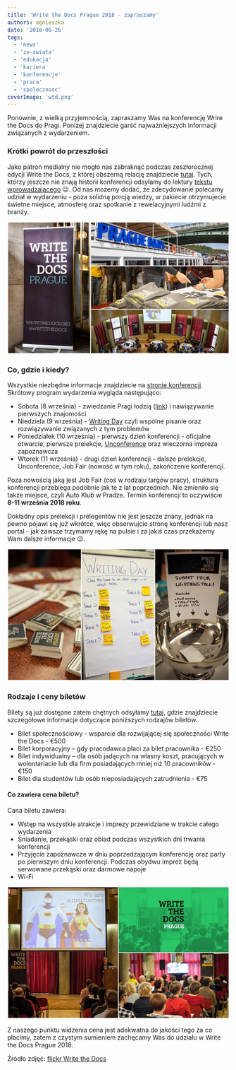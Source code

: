 ```yaml
---
title: 'Write the Docs Prague 2018 - zapraszamy'
authors: agnieszka
date: '2018-06-26'
tags:
  - 'news'
  - 'ze-swiata'
  - 'edukacja'
  - 'kariera'
  - 'konferencje'
  - 'praca'
  - 'spolecznosc'
coverImage: 'wtd.png'
---
```


Ponownie, z wielką przyjemnością, zapraszamy Was na konferencję Wrire the Docs
do Pragi. Poniżej znajdziecie garść najważniejszych informacji związanych z
wydarzeniem.

<!--truncate-->

### Krótki powrót do przeszłości

Jako patron medialny nie mogło nas zabraknąć podczas zeszłorocznej edycji Write
the Docs, z której obszerną relację znajdziecie
[tutaj](http://techwriter.pl/write-the-docs-prague-2017-relacja/). Tych, którzy
jeszcze nie znają historii konferencji odsyłamy do lektury
[tekstu wprowadzającego](http://techwriter.pl/poznajcie-write-the-docs-europe/)
😉. Od nas możemy dodać, że zdecydowanie polecamy udział w wydarzeniu - poza
solidną porcją wiedzy, w pakiecie otrzymujecie świetne miejsce, atmosferę oraz
spotkanie z rewelacyjnymi ludźmi z branży.

![](images/page1.jpg)

### Co, gdzie i kiedy?

Wszystkie niezbędne informacje znajdziecie na
[stronie konferencji](http://www.writethedocs.org/conf/prague/2018/). Skrótowy
program wydarzenia wygląda następująco:

- Sobota (8 września) - zwiedzanie Pragi łodzią
  ([link](http://www.writethedocs.org/conf/prague/2018/outing/)) i nawiązywanie
  pierwszych znajomości
- Niedziela (9 września) -
  [Writing Day](http://www.writethedocs.org/conf/prague/2018/writing-day/) czyli
  wspólne pisanie oraz rozwiązywanie związanych z tym problemów
- Poniedziałek (10 września) - pierwszy dzień konferencji - oficjalne otwarcie,
  pierwsze prelekcje,
  [Unconference](http://www.writethedocs.org/conf/prague/2018/unconference/) oraz
  wieczorna impreza zapoznawcza
- Wtorek (11 września) - drugi dzień konferencji - dalsze prelekcje,
  Unconference, Job Fair (nowość w tym roku), zakończenie konferencji.

Poza nowością jaką jest Job Fair (coś w rodzaju targów pracy), struktura
konferencji przebiega podobnie jak te z lat poprzednich. Nie zmieniło się także
miejsce, czyli Auto Klub w Pradze. Termin konferencji to oczywiście **8-11
września 2018 roku**.

Dokładny opis prelekcji i prelegentów nie jest jeszcze znany, jednak na pewno
pojawi się już wkrótce, więc obserwujcie stronę konferencji lub nasz portal -
jak zawsze trzymamy rękę na pulsie i za jakiś czas przekażemy Wam dalsze
informacje 😉.

![](images/page2.jpg)

### Rodzaje i ceny biletów

Bilety są już dostępne zatem chętnych odsyłamy
[tutaj](http://www.writethedocs.org/conf/prague/2018/tickets/), gdzie
znajdziecie szczegółowe informacje dotyczące poniższych rodzajów biletów.

- Bilet społecznościowy - wsparcie dla rozwijającej się społeczności Write the
  Docs - €500
- Bilet korporacyjny – gdy pracodawca płaci za bilet pracownika - €250
- Bilet indywidualny – dla osób jadących na własny koszt, pracujących w
  wolontariacie lub dla firm posiadających mniej niż 10 pracowników - €150
- Bilet dla studentów lub osób nieposiadających zatrudnienia - €75

#### Co zawiera cena biletu?

Cana biletu zawiera:

- Wstęp na wszystkie atrakcje i imprezy przewidziane w trakcie całego wydarzenia
- Śniadanie, przekąski oraz obiad podczas wszystkich dni trwania konferencji
- Przyjęcie zapoznawcze w dniu poprzedzającym konferencję oraz party po
  pierwszym dniu konferencji. Podczas obydwu imprez będą serwowane przekąski
  oraz darmowe napoje
- Wi-Fi

![](images/page3.jpg)

Z naszego punktu widzenia cena jest adekwatna do jakości tego za co płacimy,
zatem z czystym sumieniem zachęcamy Was do udziału w Write the Docs Prague 2018.

Źródło zdjęć:
[flickr Write the Docs](https://www.flickr.com/people/writethedocs/)

